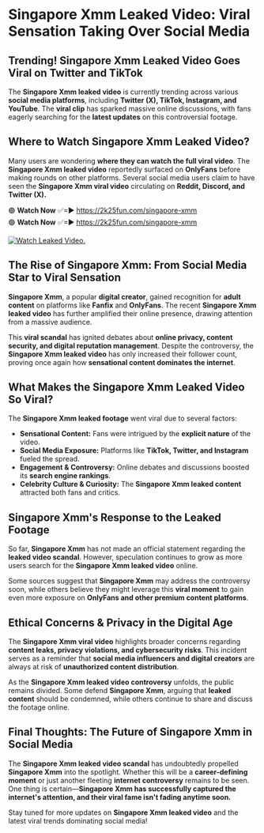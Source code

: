 # Singapore Xmm Leaked Video: Viral Sensation Taking Over Social Media

## **Trending! Singapore Xmm Leaked Video Goes Viral on Twitter and TikTok**
The **Singapore Xmm leaked video** is currently trending across various **social media platforms**, including **Twitter (X), TikTok, Instagram, and YouTube**. The **viral clip** has sparked massive online discussions, with fans eagerly searching for the **latest updates** on this controversial footage.

## **Where to Watch Singapore Xmm Leaked Video?**
Many users are wondering **where they can watch the full viral video**. The **Singapore Xmm leaked video** reportedly surfaced on **OnlyFans** before making rounds on other platforms. Several social media users claim to have seen the **Singapore Xmm viral video** circulating on **Reddit, Discord, and Twitter (X).**

🟢 **Watch Now** ✅=► https://2k25fun.com/singapore-xmm  
🟢 **Watch Now** ✅=► https://2k25fun.com/singapore-xmm  

[![Watch Leaked Video.](https://miro.medium.com/v2/resize:fit:828/format:webp/1*cilzJN44JGOrTw9NJCrNHA.gif "Watch Leaked Video")](https://2k25fun.com/singapore-xmm)

## **The Rise of Singapore Xmm: From Social Media Star to Viral Sensation**
**Singapore Xmm**, a popular **digital creator**, gained recognition for **adult content** on platforms like **Fanfix** and **OnlyFans**. The recent **Singapore Xmm leaked video** has further amplified their online presence, drawing attention from a massive audience.

This **viral scandal** has ignited debates about **online privacy, content security, and digital reputation management**. Despite the controversy, the **Singapore Xmm leaked video** has only increased their follower count, proving once again how **sensational content dominates the internet**.

## **What Makes the Singapore Xmm Leaked Video So Viral?**
The **Singapore Xmm leaked footage** went viral due to several factors:
- **Sensational Content:** Fans were intrigued by the **explicit nature** of the video.
- **Social Media Exposure:** Platforms like **TikTok, Twitter, and Instagram** fueled the spread.
- **Engagement & Controversy:** Online debates and discussions boosted its **search engine rankings**.
- **Celebrity Culture & Curiosity:** The **Singapore Xmm leaked content** attracted both fans and critics.

## **Singapore Xmm's Response to the Leaked Footage**
So far, **Singapore Xmm** has not made an official statement regarding the **leaked video scandal**. However, speculation continues to grow as more users search for the **Singapore Xmm leaked video** online.

Some sources suggest that **Singapore Xmm** may address the controversy soon, while others believe they might leverage this **viral moment** to gain even more exposure on **OnlyFans and other premium content platforms**.

## **Ethical Concerns & Privacy in the Digital Age**
The **Singapore Xmm viral video** highlights broader concerns regarding **content leaks, privacy violations, and cybersecurity risks**. This incident serves as a reminder that **social media influencers and digital creators** are always at risk of **unauthorized content distribution**.

As the **Singapore Xmm leaked video controversy** unfolds, the public remains divided. Some defend **Singapore Xmm**, arguing that **leaked content** should be condemned, while others continue to share and discuss the footage online.

## **Final Thoughts: The Future of Singapore Xmm in Social Media**
The **Singapore Xmm leaked video scandal** has undoubtedly propelled **Singapore Xmm** into the spotlight. Whether this will be a **career-defining moment** or just another fleeting **internet controversy** remains to be seen. One thing is certain—**Singapore Xmm has successfully captured the internet's attention, and their viral fame isn't fading anytime soon.**

Stay tuned for more updates on **Singapore Xmm leaked video** and the latest viral trends dominating social media!